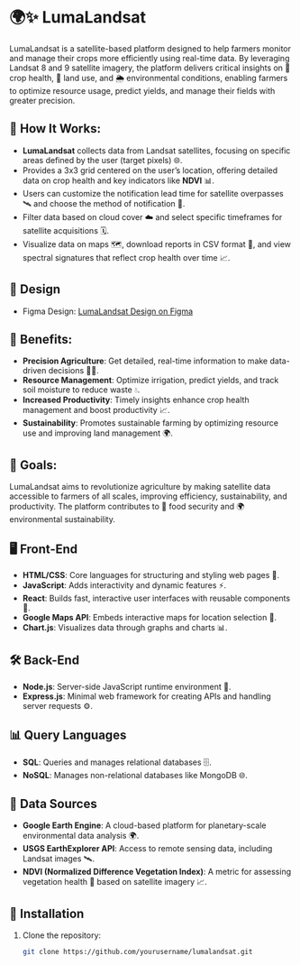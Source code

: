 # 🌍✨ LumaLandsat

LumaLandsat is a satellite-based platform designed to help farmers monitor and manage their crops more efficiently using real-time data. By leveraging Landsat 8 and 9 satellite imagery, the platform delivers critical insights on 🌾 crop health, 🌿 land use, and 🌦️ environmental conditions, enabling farmers to optimize resource usage, predict yields, and manage their fields with greater precision.

## 🚀 How It Works:

- **LumaLandsat** collects data from Landsat satellites, focusing on specific areas defined by the user (target pixels) 🌐.
- Provides a 3x3 grid centered on the user’s location, offering detailed data on crop health and key indicators like **NDVI** 📊.
- Users can customize the notification lead time for satellite overpasses 🛰️ and choose the method of notification 🔔.
- Filter data based on cloud cover ☁️ and select specific timeframes for satellite acquisitions 🗓️.
- Visualize data on maps 🗺️, download reports in CSV format 📄, and view spectral signatures that reflect crop health over time 📈.

## 🎨 Design

- Figma Design: [LumaLandsat Design on Figma](https://www.figma.com/design/RkfQppmoFUsTmZASesbu8n/Untitled?node-id=39-5723&node-type=frame&t=HSgvIoHZdnIATtdr-0)

## 🌱 Benefits:

- **Precision Agriculture**: Get detailed, real-time information to make data-driven decisions 🧑‍🌾.
- **Resource Management**: Optimize irrigation, predict yields, and track soil moisture to reduce waste 💧.
- **Increased Productivity**: Timely insights enhance crop health management and boost productivity 📈.
- **Sustainability**: Promotes sustainable farming by optimizing resource use and improving land management 🌍.

## 🎯 Goals:

LumaLandsat aims to revolutionize agriculture by making satellite data accessible to farmers of all scales, improving efficiency, sustainability, and productivity. The platform contributes to 🌾 food security and 🌍 environmental sustainability.

## 🖥️ Front-End

- **HTML/CSS**: Core languages for structuring and styling web pages 🎨.
- **JavaScript**: Adds interactivity and dynamic features ⚡.
- **React**: Builds fast, interactive user interfaces with reusable components 🧩.
- **Google Maps API**: Embeds interactive maps for location selection 📍.
- **Chart.js**: Visualizes data through graphs and charts 📊.

## 🛠️ Back-End

- **Node.js**: Server-side JavaScript runtime environment 🚀.
- **Express.js**: Minimal web framework for creating APIs and handling server requests ⚙️.

## 📊 Query Languages

- **SQL**: Queries and manages relational databases 🗄️.
- **NoSQL**: Manages non-relational databases like MongoDB 🌐.

## 📡 Data Sources

- **Google Earth Engine**: A cloud-based platform for planetary-scale environmental data analysis 🌍.
- **USGS EarthExplorer API**: Access to remote sensing data, including Landsat images 🛰️.
- **NDVI (Normalized Difference Vegetation Index)**: A metric for assessing vegetation health 🌿 based on satellite imagery 📈.

## 🔧 Installation

1. Clone the repository:
   ```bash
   git clone https://github.com/yourusername/lumalandsat.git
